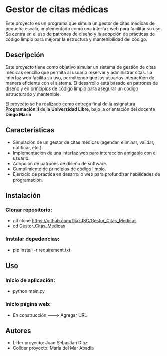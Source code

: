 # Gestor de citas médicas

Este proyecto es un programa que simula un gestor de citas médicas de pequeña escala, implementado como una interfaz web para facilitar su uso. Se centra en el uso de patrones de diseño y la adopción de prácticas de código limpio para mejorar la estructura y mantenibilidad del código.

## Descripción
Este proyecto tiene como objetivo simular un sistema de gestión de citas médicas sencillo que permita al usuario reservar y administrar citas. La interfaz web facilita su uso, permitiendo que los usuarios interactúen de manera eficiente con el sistema. El desarrollo está basado en patrones de diseño y en principios de código limpio para asegurar un código estructurado y mantenible.

El proyecto se ha realizado como entrega final de la asignatura **Programación II** de la **Universidad Libre**, bajo la orientación del docente **Diego Marín**.

## Características
- Simulación de un gestor de citas médicas (agendar, eliminar, validar, notificar, etc.)
- Implementación de una interfaz web para interacción amigable con el usuario.
- Adopción de patrones de diseño de software. 
- Cumplimiento de principios de código limpio.
- Ejercicio de práctica en desarrollo web para profundizar habilidades de programación.

## Instalación
### Clonar repositorio:
- git clone https://github.com/DiazJSC/Gestor_Citas_Medicas
- cd Gestor_Citas_Medicas
### Instalar depedencias:
- pip install -r requirement.txt

## Uso
### Inicio de aplicación:
- python main.py

### Inicio página web:
- En construcción ---> Agregar URL

## Autores
- Líder proyecto: Juan Sebastian Diaz
- Colíder proyecto: Maria del Mar Abadia 
